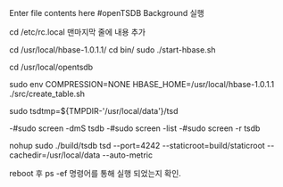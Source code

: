Enter file contents here
#openTSDB Background 실행

cd /etc/rc.local 맨마지막 줄에 내용 추가

cd /usr/local/hbase-1.0.1.1/
cd bin/
sudo ./start-hbase.sh 

cd /usr/local/opentsdb

sudo env COMPRESSION=NONE HBASE_HOME=/usr/local/hbase-1.0.1.1 ./src/create_table.sh

sudo tsdtmp=${TMPDIR-'/usr/local/data'}/tsd

-#sudo screen -dmS tsdb
-#sudo screen -list
-#sudo screen -r tsdb

nohup sudo ./build/tsdb tsd --port=4242 --staticroot=build/staticroot --cachedir=/usr/local/data --auto-metric

reboot 후 ps -ef 명령어를 통해 실행 되었는지 확인.
